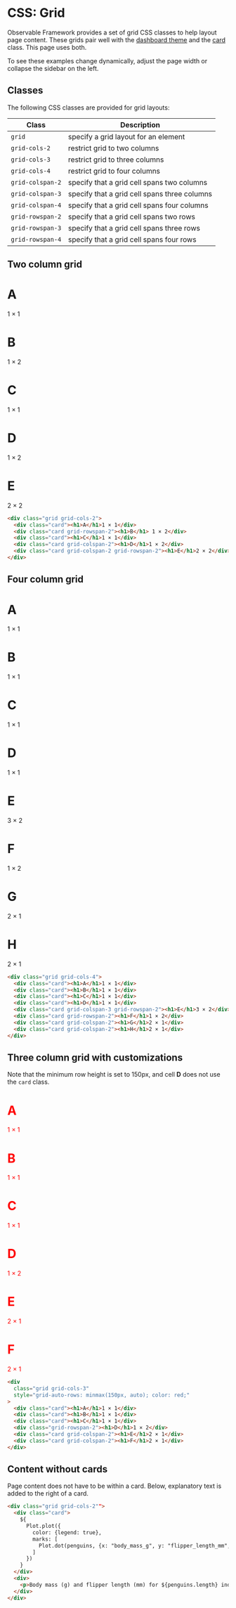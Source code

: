 # CSS: Grid

Observable Framework provides a set of grid CSS classes to help layout page content. These grids pair well with the [dashboard theme](../themes) and the [card](./card) class. This page uses both.

To see these examples change dynamically, adjust the page width or collapse the sidebar on the left.

## Classes

The following CSS classes are provided for grid layouts:

Class            | Description
---------------- | ------------
`grid`           | specify a grid layout for an element
`grid-cols-2`    | restrict grid to two columns
`grid-cols-3`    | restrict grid to three columns
`grid-cols-4`    | restrict grid to four columns
`grid-colspan-2` | specify that a grid cell spans two columns
`grid-colspan-3` | specify that a grid cell spans three columns
`grid-colspan-4` | specify that a grid cell spans four columns
`grid-rowspan-2` | specify that a grid cell spans two rows
`grid-rowspan-3` | specify that a grid cell spans three rows
`grid-rowspan-4` | specify that a grid cell spans four rows

## Two column grid

<div class="grid grid-cols-2">
  <div class="card"><h1>A</h1>1 × 1</div>
  <div class="card grid-rowspan-2"><h1>B</h1> 1 × 2</div>
  <div class="card"><h1>C</h1>1 × 1</div>
  <div class="card grid-colspan-2"><h1>D</h1>1 × 2</div>
  <div class="card grid-colspan-2 grid-rowspan-2"><h1>E</h1>2 × 2</div>
</div>

```html run=false
<div class="grid grid-cols-2">
  <div class="card"><h1>A</h1>1 × 1</div>
  <div class="card grid-rowspan-2"><h1>B</h1> 1 × 2</div>
  <div class="card"><h1>C</h1>1 × 1</div>
  <div class="card grid-colspan-2"><h1>D</h1>1 × 2</div>
  <div class="card grid-colspan-2 grid-rowspan-2"><h1>E</h1>2 × 2</div>
</div>
```

## Four column grid

<div class="grid grid-cols-4">
  <div class="card"><h1>A</h1>1 × 1</div>
  <div class="card"><h1>B</h1>1 × 1</div>
  <div class="card"><h1>C</h1>1 × 1</div>
  <div class="card"><h1>D</h1>1 × 1</div>
  <div class="card grid-colspan-3 grid-rowspan-2"><h1>E</h1>3 × 2</div>
  <div class="card grid-rowspan-2"><h1>F</h1>1 × 2</div>
  <div class="card grid-colspan-2"><h1>G</h1>2 × 1</div>
  <div class="card grid-colspan-2"><h1>H</h1>2 × 1</div>
</div>

```html run=false
<div class="grid grid-cols-4">
  <div class="card"><h1>A</h1>1 × 1</div>
  <div class="card"><h1>B</h1>1 × 1</div>
  <div class="card"><h1>C</h1>1 × 1</div>
  <div class="card"><h1>D</h1>1 × 1</div>
  <div class="card grid-colspan-3 grid-rowspan-2"><h1>E</h1>3 × 2</div>
  <div class="card grid-rowspan-2"><h1>F</h1>1 × 2</div>
  <div class="card grid-colspan-2"><h1>G</h1>2 × 1</div>
  <div class="card grid-colspan-2"><h1>H</h1>2 × 1</div>
</div>
```

## Three column grid with customizations

Note that the minimum row height is set to 150px, and cell **D** does not use the `card` class.

<div
  class="grid grid-cols-3"
  style="grid-auto-rows: minmax(150px, auto); color: red;"
>
  <div class="card"><h1>A</h1>1 × 1</div>
  <div class="card"><h1>B</h1>1 × 1</div>
  <div class="card"><h1>C</h1>1 × 1</div>
  <div class="grid-rowspan-2"><h1>D</h1>1 × 2</div>
  <div class="card grid-colspan-2"><h1>E</h1>2 × 1</div>
  <div class="card grid-colspan-2"><h1>F</h1>2 × 1</div>
</div>

```html run=false
<div
  class="grid grid-cols-3"
  style="grid-auto-rows: minmax(150px, auto); color: red;"
>
  <div class="card"><h1>A</h1>1 × 1</div>
  <div class="card"><h1>B</h1>1 × 1</div>
  <div class="card"><h1>C</h1>1 × 1</div>
  <div class="grid-rowspan-2"><h1>D</h1>1 × 2</div>
  <div class="card grid-colspan-2"><h1>E</h1>2 × 1</div>
  <div class="card grid-colspan-2"><h1>F</h1>2 × 1</div>
</div>
```

## Content without cards

Page content does not have to be within a card. Below, explanatory text is added to the right of a card.

```html echo
<div class="grid grid-cols-2"">
  <div class="card">
    ${
      Plot.plot({
        color: {legend: true},
        marks: [
          Plot.dot(penguins, {x: "body_mass_g", y: "flipper_length_mm", fill: "species", tip: true})
        ]
      })
    }
  </div>
  <div>
    <p>Body mass (g) and flipper length (mm) for ${penguins.length} individual penguins (${penguins.filter(d => d.species === "Adelie").length} Adélie, ${penguins.filter(d => d.species === "Chinstrap").length} Chinstrap, and ${penguins.filter(d => d.species === "Gentoo").length} Gentoo) recorded on Dream, Biscoe, or Torgersen islands near Palmer Archipelago, Antarctica from 2007 — 2009. Data: <a href="https://journals.plos.org/plosone/article?id=10.1371/journal.pone.0090081">K. B. Gorman et al. 2014.</a> </p>
  </div>
</div>
```
